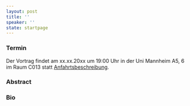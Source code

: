 ```yaml
---
layout: post
title: ''
speaker: ''
state: startpage
---
```


### Termin

Der Vortrag findet am xx.xx.20xx um 19:00 Uhr in der Uni Mannheim A5, 6 im Raum C013 statt [Anfahrtsbeschreibung](/getting-there).

### Abstract



### Bio
